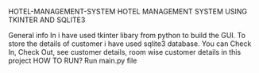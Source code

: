 HOTEL-MANAGEMENT-SYSTEM
HOTEL MANAGEMENT SYSTEM USING TKINTER AND SQLITE3

General info
In i have used tkinter libary from python to build the GUI.
To store the details of customer i have used sqlite3 database.
You can Check In, Check Out, see customer details, room wise customer details in this project
HOW TO RUN?
Run main.py file

